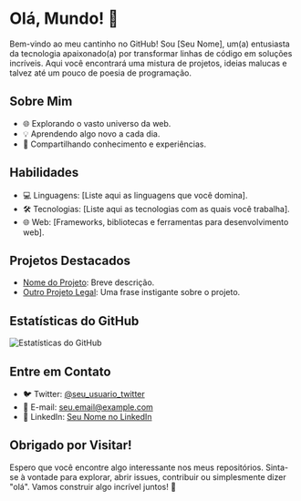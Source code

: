 # Olá, Mundo! 👋

Bem-vindo ao meu cantinho no GitHub! Sou [Seu Nome], um(a) entusiasta da tecnologia apaixonado(a) por transformar linhas de código em soluções incríveis. Aqui você encontrará uma mistura de projetos, ideias malucas e talvez até um pouco de poesia de programação.

## Sobre Mim

- 🌐 Explorando o vasto universo da web.
- 💡 Aprendendo algo novo a cada dia.
- 🚀 Compartilhando conhecimento e experiências.

## Habilidades

- 💻 Linguagens: [Liste aqui as linguagens que você domina].
- 🛠️ Tecnologias: [Liste aqui as tecnologias com as quais você trabalha].
- 🌐 Web: [Frameworks, bibliotecas e ferramentas para desenvolvimento web].

## Projetos Destacados

- [Nome do Projeto](link-para-o-projeto): Breve descrição.
- [Outro Projeto Legal](link-para-o-projeto): Uma frase instigante sobre o projeto.

## Estatísticas do GitHub

![Estatísticas do GitHub](https://github-readme-stats.vercel.app/api?username=seu-usuario&show_icons=true&count_private=true&hide=prs,issues,contribs)

## Entre em Contato

- 🐦 Twitter: [@seu_usuario_twitter](https://twitter.com/seu_usuario_twitter)
- 📧 E-mail: seu.email@example.com
- 💼 LinkedIn: [Seu Nome no LinkedIn](https://www.linkedin.com/in/seu-nome/)

## Obrigado por Visitar!

Espero que você encontre algo interessante nos meus repositórios. Sinta-se à vontade para explorar, abrir issues, contribuir ou simplesmente dizer "olá". Vamos construir algo incrível juntos! 🚀
